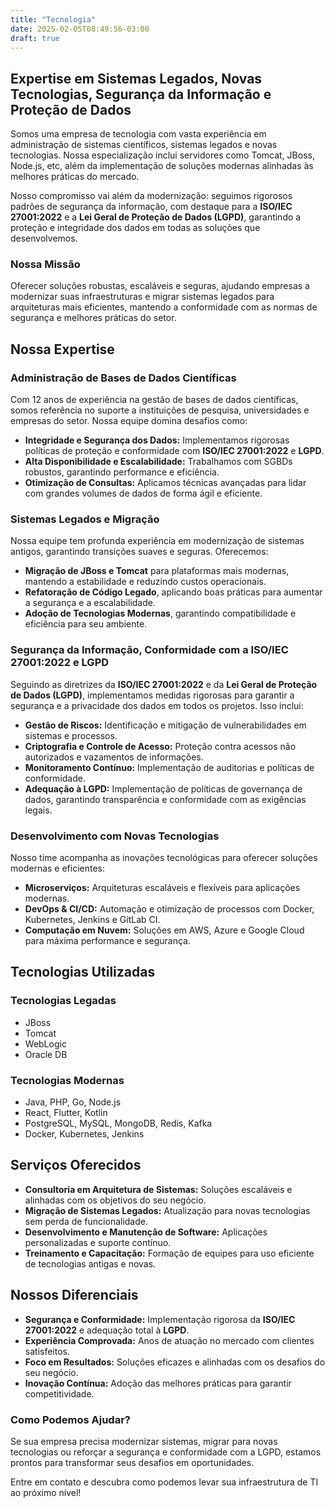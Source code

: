 ```yaml
---
title: "Tecnologia"
date: 2025-02-05T08:49:56-03:00
draft: true
---
```


## Expertise em Sistemas Legados, Novas Tecnologias, Segurança da Informação e Proteção de Dados

Somos uma empresa de tecnologia com vasta experiência em administração de sistemas científicos, sistemas legados e novas tecnologias. Nossa especialização inclui servidores como Tomcat, JBoss, Node.js, etc, além da implementação de soluções modernas alinhadas às melhores práticas do mercado.

Nosso compromisso vai além da modernização: seguimos rigorosos padrões de segurança da informação, com destaque para a **ISO/IEC 27001:2022** e a **Lei Geral de Proteção de Dados (LGPD)**, garantindo a proteção e integridade dos dados em todas as soluções que desenvolvemos.  


### **Nossa Missão**
Oferecer soluções robustas, escaláveis e seguras, ajudando empresas a modernizar suas infraestruturas e migrar sistemas legados para arquiteturas mais eficientes, mantendo a conformidade com as normas de segurança e melhores práticas do setor.  


## **Nossa Expertise**

### **Administração de Bases de Dados Científicas**
Com 12 anos de experiência na gestão de bases de dados científicas, somos referência no suporte a instituições de pesquisa, universidades e empresas do setor. Nossa equipe domina desafios como:
- **Integridade e Segurança dos Dados:** Implementamos rigorosas políticas de proteção e conformidade com **ISO/IEC 27001:2022** e **LGPD**.
- **Alta Disponibilidade e Escalabilidade:** Trabalhamos com SGBDs robustos, garantindo performance e eficiência.
- **Otimização de Consultas:** Aplicamos técnicas avançadas para lidar com grandes volumes de dados de forma ágil e eficiente.  


### **Sistemas Legados e Migração**
Nossa equipe tem profunda experiência em modernização de sistemas antigos, garantindo transições suaves e seguras. Oferecemos:
- **Migração de JBoss e Tomcat** para plataformas mais modernas, mantendo a estabilidade e reduzindo custos operacionais.
- **Refatoração de Código Legado**, aplicando boas práticas para aumentar a segurança e a escalabilidade.
- **Adoção de Tecnologias Modernas**, garantindo compatibilidade e eficiência para seu ambiente.  

### **Segurança da Informação, Conformidade com a ISO/IEC 27001:2022 e LGPD**
Seguindo as diretrizes da **ISO/IEC 27001:2022** e da **Lei Geral de Proteção de Dados (LGPD)**, implementamos medidas rigorosas para garantir a segurança e a privacidade dos dados em todos os projetos. Isso inclui:
- **Gestão de Riscos:** Identificação e mitigação de vulnerabilidades em sistemas e processos.
- **Criptografia e Controle de Acesso:** Proteção contra acessos não autorizados e vazamentos de informações.
- **Monitoramento Contínuo:** Implementação de auditorias e políticas de conformidade.
- **Adequação à LGPD:** Implementação de políticas de governança de dados, garantindo transparência e conformidade com as exigências legais.  

### **Desenvolvimento com Novas Tecnologias**
Nosso time acompanha as inovações tecnológicas para oferecer soluções modernas e eficientes:
- **Microserviços:** Arquiteturas escaláveis e flexíveis para aplicações modernas.
- **DevOps & CI/CD:** Automação e otimização de processos com Docker, Kubernetes, Jenkins e GitLab CI.
- **Computação em Nuvem:** Soluções em AWS, Azure e Google Cloud para máxima performance e segurança.  


## **Tecnologias Utilizadas**

### **Tecnologias Legadas**
- JBoss
- Tomcat
- WebLogic
- Oracle DB  

### **Tecnologias Modernas**
- Java, PHP, Go, Node.js
- React, Flutter, Kotlin
- PostgreSQL, MySQL, MongoDB, Redis, Kafka
- Docker, Kubernetes, Jenkins  


## **Serviços Oferecidos**
- **Consultoria em Arquitetura de Sistemas:** Soluções escaláveis e alinhadas com os objetivos do seu negócio.
- **Migração de Sistemas Legados:** Atualização para novas tecnologias sem perda de funcionalidade.
- **Desenvolvimento e Manutenção de Software:** Aplicações personalizadas e suporte contínuo.
- **Treinamento e Capacitação:** Formação de equipes para uso eficiente de tecnologias antigas e novas.  


## **Nossos Diferenciais**
- **Segurança e Conformidade:** Implementação rigorosa da **ISO/IEC 27001:2022** e adequação total à **LGPD**.
- **Experiência Comprovada:** Anos de atuação no mercado com clientes satisfeitos.
- **Foco em Resultados:** Soluções eficazes e alinhadas com os desafios do seu negócio.
- **Inovação Contínua:** Adoção das melhores práticas para garantir competitividade.  


### **Como Podemos Ajudar?**
Se sua empresa precisa modernizar sistemas, migrar para novas tecnologias ou reforçar a segurança e conformidade com a LGPD, estamos prontos para transformar seus desafios em oportunidades.

Entre em contato e descubra como podemos levar sua infraestrutura de TI ao próximo nível!  

